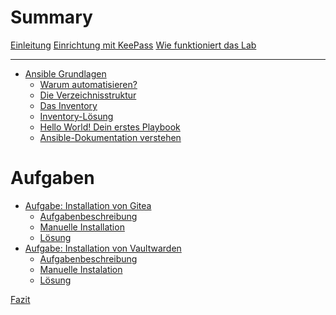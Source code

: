 # Summary

[Einleitung](./Einleitung.md)
[Einrichtung mit KeePass](./KeePass.md)
[Wie funktioniert das Lab](./Lab_Grundlagen.md)

---

- [Ansible Grundlagen](Grundlagen/Intro.md)
    - [Warum automatisieren?](Grundlagen/Warum%20automatisieren.md)
    - [Die Verzeichnisstruktur](Grundlagen/Verzeichnisstruktur.md)
    - [Das Inventory](Grundlagen/Inventory.md)
    - [Inventory-Lösung](Grundlagen/Inventory%20Lösung.md)
    - [Hello World! Dein erstes Playbook](Grundlagen/Hello%20World.md)
    - [Ansible-Dokumentation verstehen]()

# Aufgaben

- [Aufgabe: Installation von Gitea](./Gitea/Intro.md)
    - [Aufgabenbeschreibung](./Gitea/Aufgabenbeschreibung.md)
    - [Manuelle Installation](./Gitea/Manuelle%20Installation.md)
    - [Lösung](./Gitea/Lösung.md)
- [Aufgabe: Installation von Vaultwarden](./Vaultwarden/Intro.md)
    - [Aufgabenbeschreibung](./Vaultwarden/Aufgabenbeschreibung.md)
    - [Manuelle Instalation](./Vaultwarden/Manuelle%20Installation.md)
    - [Lösung](./Vaultwarden/Lösung.md)

[Fazit]()
